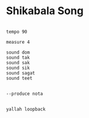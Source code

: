 # Shikabala Song

```scenario oscilla

tempo 90

measure 4

sound dom
sound tak
sound sak
sound sik
sound sagat
sound teet

```

```scenario oscilla

--produce nota

```

```scenario oscilla

yallah loopback

```
